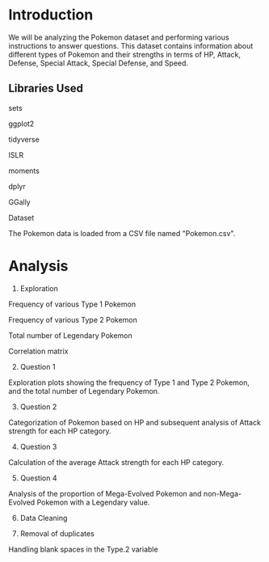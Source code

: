 # Introduction
We will be analyzing the Pokemon dataset and performing various instructions to answer questions. This dataset contains information about different types of Pokemon and their strengths in terms of HP, Attack, Defense, Special Attack, Special Defense, and Speed.

## Libraries Used
sets

ggplot2

tidyverse

ISLR

moments

dplyr

GGally

Dataset

The Pokemon data is loaded from a CSV file named "Pokemon.csv".

# Analysis
1. Exploration

Frequency of various Type 1 Pokemon

Frequency of various Type 2 Pokemon

Total number of Legendary Pokemon

Correlation matrix

2. Question 1

Exploration plots showing the frequency of Type 1 and Type 2 Pokemon, and the total number of Legendary Pokemon.

3. Question 2

Categorization of Pokemon based on HP and subsequent analysis of Attack strength for each HP category.

4. Question 3

Calculation of the average Attack strength for each HP category.

5. Question 4

Analysis of the proportion of Mega-Evolved Pokemon and non-Mega-Evolved Pokemon with a Legendary value.

6. Data Cleaning

8. Removal of duplicates

Handling blank spaces in the Type.2 variable
